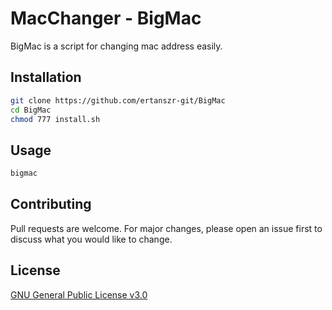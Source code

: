 # MacChanger - BigMac

BigMac is a script for changing mac address easily.

## Installation

```bash
git clone https://github.com/ertanszr-git/BigMac
cd BigMac
chmod 777 install.sh
```

## Usage

```bash
bigmac
```

## Contributing
Pull requests are welcome. For major changes, please open an issue first to discuss what you would like to change.


## License
[GNU General Public License v3.0](https://choosealicense.com/licenses/gpl-3.0/)
